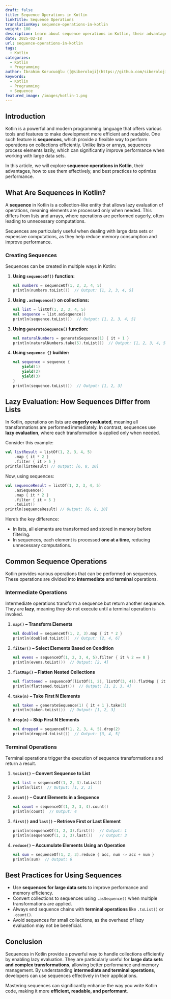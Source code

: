 ```yaml
---
draft: false
title: Sequence Operations in Kotlin
linkTitle: Sequence Operations
translationKey: sequence-operations-in-kotlin
weight: 100
description: Learn about sequence operations in Kotlin, their advantages, how to use them effectively, and best practices to optimize performance.
date: 2025-02-18
url: sequence-operations-in-kotlin
tags:
  - Kotlin
categories:
  - Kotlin
  - Programming
author: İbrahim Korucuoğlu ([@siberoloji](https://github.com/siberoloji))
keywords:
  - Kotlin
  - Programming
  - Sequence
featured_image: /images/kotlin-1.png
---
```

## Introduction

Kotlin is a powerful and modern programming language that offers various tools and features to make development more efficient and readable. One such feature is **sequences**, which provide a flexible way to perform operations on collections efficiently. Unlike lists or arrays, sequences process elements lazily, which can significantly improve performance when working with large data sets.

In this article, we will explore **sequence operations in Kotlin**, their advantages, how to use them effectively, and best practices to optimize performance.

## What Are Sequences in Kotlin?

A **sequence** in Kotlin is a collection-like entity that allows lazy evaluation of operations, meaning elements are processed only when needed. This differs from lists and arrays, where operations are performed eagerly, often leading to unnecessary computations.

Sequences are particularly useful when dealing with large data sets or expensive computations, as they help reduce memory consumption and improve performance.

### Creating Sequences

Sequences can be created in multiple ways in Kotlin:

1. **Using `sequenceOf()` function:**

   ```kotlin
   val numbers = sequenceOf(1, 2, 3, 4, 5)
   println(numbers.toList())  // Output: [1, 2, 3, 4, 5]
   ```

2. **Using `.asSequence()` on collections:**

   ```kotlin
   val list = listOf(1, 2, 3, 4, 5)
   val sequence = list.asSequence()
   println(sequence.toList())  // Output: [1, 2, 3, 4, 5]
   ```

3. **Using `generateSequence()` function:**

   ```kotlin
   val naturalNumbers = generateSequence(1) { it + 1 }
   println(naturalNumbers.take(5).toList())  // Output: [1, 2, 3, 4, 5]
   ```

4. **Using `sequence {}` builder:**

   ```kotlin
   val sequence = sequence {
       yield(1)
       yield(2)
       yield(3)
   }
   println(sequence.toList())  // Output: [1, 2, 3]
   ```

## Lazy Evaluation: How Sequences Differ from Lists

In Kotlin, operations on lists are **eagerly evaluated**, meaning all transformations are performed immediately. In contrast, sequences use **lazy evaluation**, where each transformation is applied only when needed.

Consider this example:

```kotlin
val listResult = listOf(1, 2, 3, 4, 5)
    .map { it * 2 }
    .filter { it > 5 }
println(listResult) // Output: [6, 8, 10]
```

Now, using sequences:

```kotlin
val sequenceResult = listOf(1, 2, 3, 4, 5)
    .asSequence()
    .map { it * 2 }
    .filter { it > 5 }
    .toList()
println(sequenceResult) // Output: [6, 8, 10]
```

Here’s the key difference:

- In lists, all elements are transformed and stored in memory before filtering.
- In sequences, each element is processed **one at a time**, reducing unnecessary computations.

## Common Sequence Operations

Kotlin provides various operations that can be performed on sequences. These operations are divided into **intermediate** and **terminal** operations.

### Intermediate Operations

Intermediate operations transform a sequence but return another sequence. They are **lazy**, meaning they do not execute until a terminal operation is invoked.

1. **`map()` – Transform Elements**

   ```kotlin
   val doubled = sequenceOf(1, 2, 3).map { it * 2 }
   println(doubled.toList())  // Output: [2, 4, 6]
   ```

2. **`filter()` – Select Elements Based on Condition**

   ```kotlin
   val evens = sequenceOf(1, 2, 3, 4, 5).filter { it % 2 == 0 }
   println(evens.toList())  // Output: [2, 4]
   ```

3. **`flatMap()` – Flatten Nested Collections**

   ```kotlin
   val flattened = sequenceOf(listOf(1, 2), listOf(3, 4)).flatMap { it.asSequence() }
   println(flattened.toList())  // Output: [1, 2, 3, 4]
   ```

4. **`take(n)` – Take First N Elements**

   ```kotlin
   val taken = generateSequence(1) { it + 1 }.take(3)
   println(taken.toList())  // Output: [1, 2, 3]
   ```

5. **`drop(n)` – Skip First N Elements**

   ```kotlin
   val dropped = sequenceOf(1, 2, 3, 4, 5).drop(2)
   println(dropped.toList())  // Output: [3, 4, 5]
   ```

### Terminal Operations

Terminal operations trigger the execution of sequence transformations and return a result.

1. **`toList()` – Convert Sequence to List**

   ```kotlin
   val list = sequenceOf(1, 2, 3).toList()
   println(list)  // Output: [1, 2, 3]
   ```

2. **`count()` – Count Elements in a Sequence**

   ```kotlin
   val count = sequenceOf(1, 2, 3, 4).count()
   println(count)  // Output: 4
   ```

3. **`first()` and `last()` – Retrieve First or Last Element**

   ```kotlin
   println(sequenceOf(1, 2, 3).first())  // Output: 1
   println(sequenceOf(1, 2, 3).last())   // Output: 3
   ```

4. **`reduce()` – Accumulate Elements Using an Operation**

   ```kotlin
   val sum = sequenceOf(1, 2, 3).reduce { acc, num -> acc + num }
   println(sum)  // Output: 6
   ```

## Best Practices for Using Sequences

- Use **sequences for large data sets** to improve performance and memory efficiency.
- Convert collections to sequences using `.asSequence()` when multiple transformations are applied.
- Always end sequence chains with **terminal operations** like `.toList()` or `.count()`.
- Avoid sequences for small collections, as the overhead of lazy evaluation may not be beneficial.

## Conclusion

Sequences in Kotlin provide a powerful way to handle collections efficiently by enabling lazy evaluation. They are particularly useful for **large data sets and complex transformations**, allowing better performance and memory management. By understanding **intermediate and terminal operations**, developers can use sequences effectively in their applications.

Mastering sequences can significantly enhance the way you write Kotlin code, making it more **efficient, readable, and performant**.
